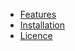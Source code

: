 * [Features](./README.md#features)
* [Installation](./README.md#installation)
* [Licence](./README.md#license)
